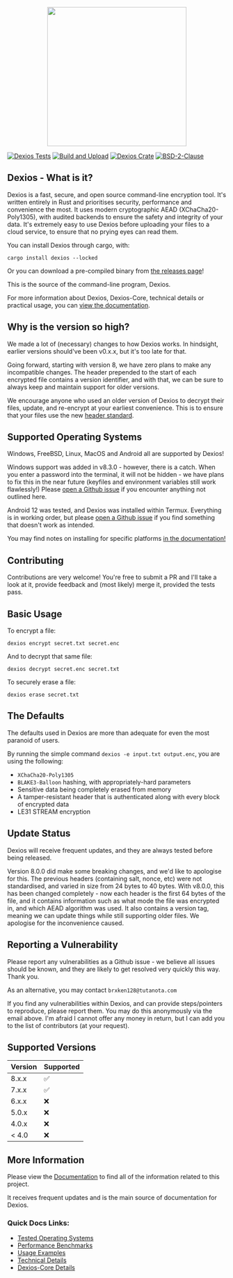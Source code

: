 <p align="center">
  <img src="https://github.com/brxken128/dexios/raw/master/assets/long-logo.png" width="320" />
</p>

[![Dexios Tests](https://img.shields.io/github/workflow/status/brxken128/dexios/Dexios%20Tests?label=Dexios%20Tests&style=flat-square)](https://github.com/brxken128/dexios/actions/workflows/dexios-tests.yml)
[![Build and Upload](https://img.shields.io/github/workflow/status/brxken128/dexios/Build%20and%20Upload?style=flat-square)](https://github.com/brxken128/dexios/actions/workflows/cargo-build.yml)
[![Dexios Crate](https://img.shields.io/crates/v/dexios.svg?style=flat-square)](https://lib.rs/crates/dexios)
[![BSD-2-Clause](https://img.shields.io/badge/License-BSD_2--Clause-blue.svg?style=flat-square)](https://opensource.org/licenses/BSD-2-Clause)

## Dexios - What is it?

Dexios is a fast, secure, and open source command-line encryption tool. It's
written entirely in Rust and prioritises security, performance and convenience
the most. It uses modern cryptographic AEAD (XChaCha20-Poly1305),
with audited backends to ensure the safety and integrity of
your data. It's extremely easy to use Dexios before uploading your files to a
cloud service, to ensure that no prying eyes can read them.

You can install Dexios through cargo, with:

```
cargo install dexios --locked
```

Or you can download a pre-compiled binary from
[the releases page](https://github.com/brxken128/dexios/releases)!

This is the source of the command-line program, Dexios.

For more information about Dexios, Dexios-Core, technical details or practical
usage, you can [view the
documentation](https://brxken128.github.io/dexios/).

## Why is the version so high?

We made a lot of (necessary) changes to how Dexios works. In hindsight, earlier
versions should've been v0.x.x, but it's too late for that.

Going forward, starting with version 8, we have zero plans to make any
incompatible changes. The header prepended to the start of each encrypted file
contains a version identifier, and with that, we can be sure to always keep and
maintain support for older versions.

We encourage anyone who used an older version of Dexios to decrypt their files,
update, and re-encrypt at your earliest convenience. This is to ensure that your
files use the new
[header standard](https://brxken128.github.io/dexios/dexios-core/Headers.html).

## Supported Operating Systems

Windows, FreeBSD, Linux, MacOS and Android all are supported by Dexios!

Windows support was added in v8.3.0 - however, there is a catch. When you enter
a password into the terminal, it will not be hidden - we have plans to fix this
in the near future (keyfiles and environment variables still work flawlessly!)
Please [open a Github issue](https://github.com/brxken128/dexios/issues) if you
encounter anything not outlined here.

Android 12 was tested, and Dexios was installed within Termux. Everything is in
working order, but please
[open a Github issue](https://github.com/brxken128/dexios/issues) if you find
something that doesn't work as intended.

You may find notes on installing for specific platforms
[in the documentation!](https://brxken128.github.io/dexios/Installing-and-Building.html)

## Contributing

Contributions are very welcome! You're free to submit a PR and I'll take a look
at it, provide feedback and (most likely) merge it, provided the tests pass.

## Basic Usage

To encrypt a file:

`dexios encrypt secret.txt secret.enc`

And to decrypt that same file:

`dexios decrypt secret.enc secret.txt`

To securely erase a file:

`dexios erase secret.txt`

## The Defaults

The defaults used in Dexios are more than adequate for even the most paranoid of
users.

By running the simple command `dexios -e input.txt output.enc`, you are using
the following:

- `XChaCha20-Poly1305`
- `BLAKE3-Balloon` hashing, with appropriately-hard parameters
- Sensitive data being completely erased from memory
- A tamper-resistant header that is authenticated along with every block of
  encrypted data
- LE31 STREAM encryption

## Update Status

Dexios will receive frequent updates, and they are always tested before being
released.

Version 8.0.0 did make some breaking changes, and we'd like to apologise for
this. The previous headers (containing salt, nonce, etc) were not standardised,
and varied in size from 24 bytes to 40 bytes. With v8.0.0, this has been changed
completely - now each header is the first 64 bytes of the file, and it contains
information such as what mode the file was encrypted in, and which AEAD
algorithm was used. It also contains a version tag, meaning we can update things
while still supporting older files. We apologise for the inconvenience caused.

## Reporting a Vulnerability

Please report any vulnerabilities as a Github issue - we believe all issues
should be known, and they are likely to get resolved very quickly this way.
Thank you.

As an alternative, you may contact `brxken128@tutanota.com`

If you find any vulnerabilities within Dexios, and can provide steps/pointers to
reproduce, please report them. You may do this anonymously via the email above.
I'm afraid I cannot offer any money in return, but I can add you to the list of
contributors (at your request).

## Supported Versions

| Version | Supported          |
| ------- | ------------------ |
| 8.x.x   | :white_check_mark: |
| 7.x.x   | :white_check_mark: |
| 6.x.x   | :x:                |
| 5.0.x   | :x:                |
| 4.0.x   | :x:                |
| < 4.0   | :x:                |

## More Information

Please view the [Documentation](https://brxken128.github.io/dexios/) to find all
of the information related to this project.

It receives frequent updates and is the main source of documentation for Dexios.

### Quick Docs Links:

- [Tested Operating Systems](https://brxken128.github.io/dexios/#tested-operating-systems)
- [Performance Benchmarks](https://brxken128.github.io/dexios/Checksums.html#performance)
- [Usage Examples](https://brxken128.github.io/dexios/Usage-Examples.html)
- [Technical Details](https://brxken128.github.io/dexios/technical-details/)
- [Dexios-Core Details](https://brxken128.github.io/dexios/dexios-core/index.html)
